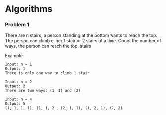 # Algorithms

### Problem 1 

There are n stairs, a person standing at the bottom wants to reach the top. The person can climb either 1 stair or 2 stairs at a time. Count the number of ways, the person can reach the top.
stairs

Example

```
Input: n = 1
Output: 1
There is only one way to climb 1 stair

Input: n = 2
Output: 2
There are two ways: (1, 1) and (2)

Input: n = 4
Output: 5
(1, 1, 1, 1), (1, 1, 2), (2, 1, 1), (1, 2, 1), (2, 2)
```